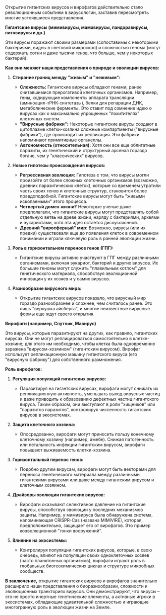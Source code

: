 Открытие гигантских вирусов и вирофагов действительно стало революционным событием в вирусологии, заставив пересмотреть многие устоявшиеся представления.

**Гигантские вирусы (мимивирусы, мамавирусы, пандоравирусы, питовирусы и др.)**

Эти вирусы поражают своими размерами (сопоставимы с некоторыми бактериями, видны в световой микроскоп) и сложностью генома (могут содержать сотни и даже тысячи генов, что больше, чем у некоторых бактерий).

**Как они меняют наши представления о природе и эволюции вирусов:**

1.  **Стирание границ между "живым" и "неживым":**
    *   **Сложность:** Гигантские вирусы обладают генами, ранее считавшимися прерогативой клеточных организмов. Например, гены, кодирующие компоненты аппарата трансляции (аминоацил-тРНК-синтетазы), белки для репарации ДНК, метаболические ферменты. Это ставит под сомнение идею о вирусах как о максимально упрощенных "похитителях" клеточных систем.
    *   **"Вирусные фабрики":** Некоторые гигантские вирусы создают в цитоплазме клетки-хозяина сложные компартменты ("вирусные фабрики"), где происходит их репликация. Эти фабрики напоминают примитивные органеллы.
    *   **Автономность (относительная):** Хотя они все еще облигатные паразиты, их генетический и структурный арсенал гораздо богаче, чем у "классических" вирусов.

2.  **Новые гипотезы происхождения вирусов:**
    *   **Регрессивная эволюция:** Гипотеза о том, что вирусы могли произойти от более сложных клеточных организмов (возможно, древних паразитических клеток), которые со временем утратили часть своих генов и клеточных структур, становится более правдоподобной. Гигантские вирусы могут быть "живыми ископаемыми" этого процесса.
    *   **Четвертый домен жизни?** Некоторые ученые даже предполагали, что гигантские вирусы могут представлять собой отдельную ветвь на древе жизни, наряду с бактериями, археями и эукариотами, хотя эта идея остается дискуссионной.
    *   **Древний "виросферный" мир:** Возможно, вирусы (или их предки) существовали еще до появления клеток в современном понимании и играли ключевую роль в ранней эволюции жизни.

3.  **Роль в горизонтальном переносе генов (ГПГ):**
    *   Гигантские вирусы активно участвуют в ГПГ между различными организмами, включая эукариот, бактерий и других вирусов. Их большие геномы могут служить "плавильным котлом" для генетического материала, способствуя эволюционной инновации у их хозяев и у самих вирусов.

4.  **Разнообразие вирусного мира:**
    *   Открытие гигантских вирусов показало, что вирусный мир гораздо разнообразнее и сложнее, чем считалось ранее. Это лишь "верхушка айсберга", и многие неизвестные вирусные формы еще ждут своего открытия.

**Вирофаги (например, Спутник, Мавирус)**

Это вирусы, которые паразитируют на других, как правило, гигантских вирусах. Они не могут реплицироваться самостоятельно в клетке-хозяине; для этого им необходимо, чтобы клетка была одновременно заражена "вирусом-хозяином" (гигантским вирусом). Вирофаг использует репликационную машину гигантского вируса (его "вирусную фабрику") для собственного размножения.

**Роль вирофагов:**

1.  **Регуляция популяций гигантских вирусов:**
    *   Паразитируя на гигантских вирусах, вирофаги могут снижать их репликационную активность, уменьшать выход вирусных частиц и даже приводить к образованию дефектных частиц гигантского вируса. Таким образом, они выступают в роли "хищников" или "паразитов паразитов", контролируя численность гигантских вирусов в экосистемах.

2.  **Защита клеточного хозяина:**
    *   Опосредованно, вирофаги могут приносить пользу конечному клеточному хозяину (например, амебе). Снижая патогенность или летальность инфекции гигантским вирусом, вирофаги повышают выживаемость клетки-хозяина.

3.  **Горизонтальный перенос генов:**
    *   Подобно другим вирусам, вирофаги могут быть векторами для переноса генетического материала между различными гигантскими вирусами или даже между гигантским вирусом и клеточным хозяином.

4.  **Драйверы эволюции гигантских вирусов:**
    *   Вирофаги оказывают селективное давление на гигантские вирусы, способствуя эволюции у последних механизмов защиты. Например, у мимивируса была обнаружена система, напоминающая CRISPR-Cas (названа MIMIVIRE), которая, предположительно, защищает его от вирофагов. Это пример коэволюционной "гонки вооружений".

5.  **Влияние на экосистемы:**
    *   Контролируя популяции гигантских вирусов, которые, в свою очередь, влияют на популяции своих одноклеточных хозяев (часто планктонных организмов), вирофаги играют роль в глобальных биогеохимических циклах и структуре микробных сообществ.

**В заключение,** открытие гигантских вирусов и вирофагов значительно расширило наши представления о биоразнообразии, сложности и эволюционных траекториях вирусов. Они демонстрируют, что вирусы – это не просто инертные генетические элементы, а активные игроки в экосистемах, обладающие удивительной сложностью и играющие многогранную роль в эволюции жизни на Земле.